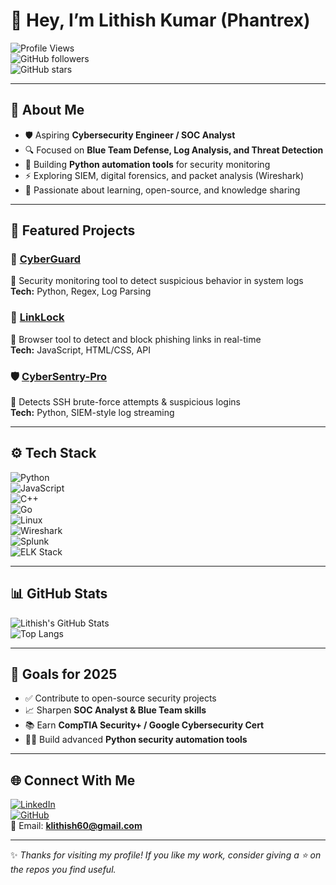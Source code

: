 # 👋 Hey, I’m Lithish Kumar (Phantrex)  

![Profile Views](https://komarev.com/ghpvc/?username=Lithish-7&style=flat-square&color=blue)  
![GitHub followers](https://img.shields.io/github/followers/Lithish-7?style=social)  
![GitHub stars](https://img.shields.io/github/stars/Lithish-7?style=social)

---

## 🔐 About Me  
- 🛡️ Aspiring **Cybersecurity Engineer / SOC Analyst**  
- 🔍 Focused on **Blue Team Defense, Log Analysis, and Threat Detection**  
- 🐍 Building **Python automation tools** for security monitoring  
- ⚡ Exploring SIEM, digital forensics, and packet analysis (Wireshark)  
- 🌱 Passionate about learning, open-source, and knowledge sharing  

---

## 📌 Featured Projects  

### 🚨 [CyberGuard](https://github.com/Lithish-7/CyberGuard)  
🔹 Security monitoring tool to detect suspicious behavior in system logs  
**Tech:** Python, Regex, Log Parsing  

### 🔗 [LinkLock](https://github.com/Lithish-7/LinkLock)  
🔹 Browser tool to detect and block phishing links in real-time  
**Tech:** JavaScript, HTML/CSS, API  

### 🛡️ [CyberSentry-Pro](https://github.com/Lithish-7/CyberSentry-Pro)  
🔹 Detects SSH brute-force attempts & suspicious logins  
**Tech:** Python, SIEM-style log streaming  

---

## ⚙️ Tech Stack  

![Python](https://img.shields.io/badge/Python-3776AB?style=for-the-badge&logo=python&logoColor=white)  
![JavaScript](https://img.shields.io/badge/JavaScript-F7DF1E?style=for-the-badge&logo=javascript&logoColor=black)  
![C++](https://img.shields.io/badge/C++-00599C?style=for-the-badge&logo=cplusplus&logoColor=white)  
![Go](https://img.shields.io/badge/Go-00ADD8?style=for-the-badge&logo=go&logoColor=white)  
![Linux](https://img.shields.io/badge/Linux-FCC624?style=for-the-badge&logo=linux&logoColor=black)  
![Wireshark](https://img.shields.io/badge/Wireshark-1679A7?style=for-the-badge&logo=wireshark&logoColor=white)  
![Splunk](https://img.shields.io/badge/Splunk-000000?style=for-the-badge&logo=splunk&logoColor=white)  
![ELK Stack](https://img.shields.io/badge/ELK-005571?style=for-the-badge&logo=elastic&logoColor=white)  

---

## 📊 GitHub Stats  

![Lithish's GitHub Stats](https://github-readme-stats.vercel.app/api?username=Lithish-7&show_icons=true&theme=tokyonight)  
![Top Langs](https://github-readme-stats.vercel.app/api/top-langs/?username=Lithish-7&layout=compact&theme=tokyonight)

---

## 🎯 Goals for 2025  
- ✅ Contribute to open-source security projects  
- 📈 Sharpen **SOC Analyst & Blue Team skills**  
- 📚 Earn **CompTIA Security+ / Google Cybersecurity Cert**  
- 🧑‍💻 Build advanced **Python security automation tools**  

---

## 🌐 Connect With Me  

[![LinkedIn](https://img.shields.io/badge/LinkedIn-0077B5?style=for-the-badge&logo=linkedin&logoColor=white)](https://www.linkedin.com/in/lithishxsec/)  
[![GitHub](https://img.shields.io/badge/GitHub-100000?style=for-the-badge&logo=github&logoColor=white)](https://github.com/Lithish-7)  
📧 Email: **klithish60@gmail.com**

---

✨ *Thanks for visiting my profile! If you like my work, consider giving a ⭐ on the repos you find useful.*  
